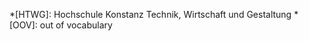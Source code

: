 <!-- markdownlint-disable MD041 -->
*[HTWG]: Hochschule Konstanz Technik, Wirtschaft und Gestaltung
*[OOV]: out of vocabulary
